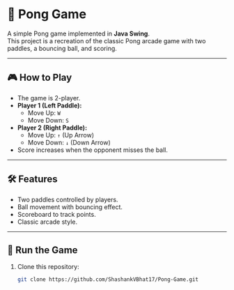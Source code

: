 # 🏓 Pong Game

A simple Pong game implemented in **Java Swing**.  
This project is a recreation of the classic Pong arcade game with two paddles, a bouncing ball, and scoring.

---

## 🎮 How to Play
- The game is 2-player.
- **Player 1 (Left Paddle):**
  - Move Up: `W`
  - Move Down: `S`
- **Player 2 (Right Paddle):**
  - Move Up: `↑` (Up Arrow)
  - Move Down: `↓` (Down Arrow)
- Score increases when the opponent misses the ball.

---

## 🛠️ Features
- Two paddles controlled by players.
- Ball movement with bouncing effect.
- Scoreboard to track points.
- Classic arcade style.

---

## 🚀 Run the Game
1. Clone this repository:
   ```bash
   git clone https://github.com/ShashankVBhat17/Pong-Game.git

